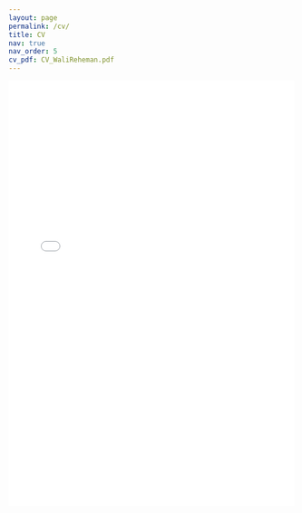 ```yaml
---
layout: page
permalink: /cv/
title: CV
nav: true
nav_order: 5
cv_pdf: CV_WaliReheman.pdf
---
```


<iframe src="/assets/pdf/CV_WaliReheman.pdf" width="100%" height="750px" style="border: none;">
  Sorry, your browser does not support inline PDFs. Please download the PDF to view it: <a href="/assets/pdf/CV_WaliReheman.pdf">Download PDF</a>
</iframe>
